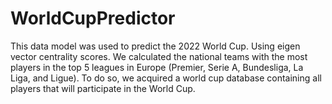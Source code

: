 # WorldCupPredictor
This data model was used to predict the 2022 World Cup. Using eigen vector centrality scores. We calculated the national teams with the most players in the top 5 leagues in Europe (Premier, Serie A, Bundesliga, La Liga, and Ligue). To do so, we acquired a world cup database containing all players that will participate in the World Cup. 
